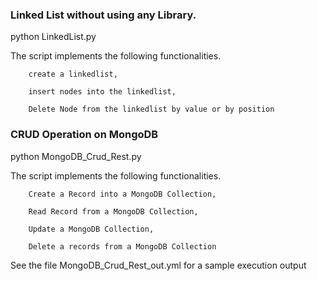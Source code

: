 
### Linked List without using any Library.

python LinkedList.py

The script implements the following functionalities.

		create a linkedlist,

		insert nodes into the linkedlist,

		Delete Node from the linkedlist by value or by position



### CRUD Operation on MongoDB

python MongoDB_Crud_Rest.py

The script implements the following functionalities.

		Create a Record into a MongoDB Collection,

		Read Record from a MongoDB Collection,

		Update a MongoDB Collection,

		Delete a records from a MongoDB Collection

See the file MongoDB_Crud_Rest_out.yml for a sample execution output
	